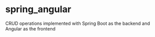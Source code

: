 # spring_angular
CRUD operations implemented with Spring Boot as the backend and Angular as the frontend
